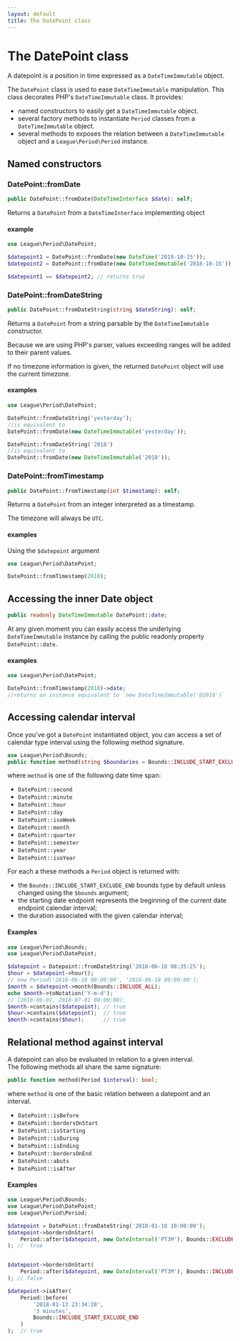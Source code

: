 ```yaml
---
layout: default
title: The DatePoint class
---
```


# The DatePoint class

A datepoint is a position in time expressed as a `DateTimeImmutable` object.

The `DatePoint` class is used to ease `DateTimeImmutable` manipulation. This class decorates PHP's `DateTimeImmutable` class.
It provides:

- named constructors to easily get a `DateTimeImmutable` object.
- several factory methods to instantiate `Period` classes from a `DateTimeImmutable` object.
- several methods to exposes the relation between a `DateTimeImmutable` object and a `League\Period\Period` instance.

## Named constructors

### DatePoint::fromDate

~~~php
public DatePoint::fromDate(DateTimeInterface $date): self;
~~~

Returns a `DatePoint` from a `DateTimeInterface` implementing object
 
#### example

~~~php
use League\Period\DatePoint;

$datepoint1 = DatePoint::fromDate(new DateTime('2018-10-15'));
$datepoint2 = DatePoint::fromDate(new DateTimeImmutable('2018-10-15'));

$datepoint1 == $datepoint2; // returns true
~~~

### DatePoint::fromDateString

~~~php
public DatePoint::fromDateString(string $dateString): self;
~~~

Returns a `DatePoint` from a string parsable by the `DateTimeImmutable` constructor.

<p class="message-info">Because we are using PHP's parser, values exceeding ranges will be added to their parent values.</p>
<p class="message-info">If no timezone information is given, the returned <code>DatePoint</code> object will use the current timezone.</p>

#### examples

~~~php
use League\Period\DatePoint;

DatePoint::fromDateString('yesterday'); 
//is equivalent to
DatePoint::fromDate(new DateTimeImmutable('yesterday')); 

DatePoint::fromDateString('2018')
//is equivalent to
DatePoint::fromDate(new DateTimeImmutable('2018')); 
~~~

### DatePoint::fromTimestamp

~~~php
public DatePoint::fromTimestamp(int $timestamp): self;
~~~

Returns a `DatePoint` from an integer interpreted as a timestamp.

<p class="message-info">The timezone will always be <code>UTC</code>.</p>

#### examples

Using the `$datepoint` argument

~~~php
use League\Period\DatePoint;

DatePoint::fromTimestamp(2018); 
~~~
## Accessing the inner Date object

~~~php
public readonly DateTimeImmutable DatePoint::date;
~~~

At any given moment you can easily access the underlying `DateTimeImmutable` instance by
calling the public readonly property `DatePoint::date`.

#### examples

~~~php
use League\Period\DatePoint;

DatePoint::fromTimestamp(2018)->date;
//returns an instance equivalent to `new DateTimeImmutable('@2018')`
~~~

## Accessing calendar interval

Once you've got a `DatePoint` instantiated object, you can access a set of calendar type interval using the following method signature.

~~~php
use League\Period\Bounds;
public function method(string $boundaries = Bounds::INCLUDE_START_EXCLUDE_END): Period;
~~~

where `method` is one of the following date time span:

- `DatePoint::second`
- `DatePoint::minute`
- `DatePoint::hour`
- `DatePoint::day`
- `DatePoint::isoWeek`
- `DatePoint::month`
- `DatePoint::quarter`
- `DatePoint::semester`
- `DatePoint::year`
- `DatePoint::isoYear`

For each a these methods a `Period` object is returned with:

- the `Bounds::INCLUDE_START_EXCLUDE_END` bounds type by default unless changed using the `$bounds` argument;
- the starting date endpoint represents the beginning of the current date endpoint calendar interval;
- the duration associated with the given calendar interval;

#### Examples

~~~php
use League\Period\Bounds;
use League\Period\DatePoint;

$datepoint = Datepoint::fromDateString('2018-06-18 08:35:25');
$hour = $datepoint->hour();
// new Period('2018-06-18 08:00:00', '2018-06-18 09:00:00');
$month = $datepoint->month(Bounds::INCLUDE_ALL);
echo $month->toNotation('Y-m-d');
// [2018-06-01, 2018-07-01 00:00:00];
$month->contains($datepoint); // true
$hour->contains($datepoint);  // true
$month->contains($hour);      // true
~~~

## Relational method against interval

A datepoint can also be evaluated in relation to a given interval.  
The following methods all share the same signature:
 
~~~php
public function method(Period $interval): bool;
~~~
 
where `method` is one of the basic relation between a datepoint and an interval.

- `DatePoint::isBefore`
- `DatePoint::bordersOnStart`
- `DatePoint::isStarting`
- `DatePoint::isDuring`
- `DatePoint::isEnding`
- `DatePoint::bordersOnEnd`
- `DatePoint::abuts`
- `DatePoint::isAfter`

#### Examples

~~~php
use League\Period\Bounds;
use League\Period\DatePoint;
use League\Period\Period;

$datepoint = DatePoint::fromDateString('2018-01-18 10:00:00');
$datepoint->bordersOnStart(
    Period::after($datepoint, new DateInterval('PT3M'), Bounds::EXCLUDE_START_INCLUDE_END)
); //  true


$datepoint->bordersOnStart(
    Period::after($datepoint, new DateInterval('PT3M'), Bounds::INCLUDE_ALL)
); // false

$datepoint->isAfter(
    Period::before(
        '2018-01-13 23:34:28', 
        '3 minutes', 
        Bounds::INCLUDE_START_EXCLUDE_END
    )
);  // true
~~~
